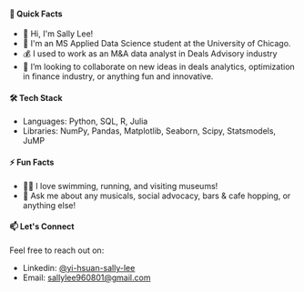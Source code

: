 #### 🚀 Quick Facts
- 👋 Hi, I'm Sally Lee!
- 🌱 I'm an MS Applied Data Science student at the University of Chicago.
- 💰 I used to work as an M&A data analyst in Deals Advisory industry
- 👯 I’m looking to collaborate on new ideas in deals analytics, optimization in finance industry, or anything fun and innovative.

#### 🛠️ Tech Stack
- Languages: Python, SQL, R, Julia
- Libraries: NumPy, Pandas, Matplotlib, Seaborn, Scipy, Statsmodels, JuMP

#### ⚡️ Fun Facts
- 🫶🏼 I love swimming, running, and visiting museums!
- 💬 Ask me about any musicals, social advocacy, bars & cafe hopping, or anything else!

#### 📫 Let's Connect
Feel free to reach out on:
- Linkedin: [@yi-hsuan-sally-lee](www.linkedin.com/in/yi-hsuan-sally-lee)
- Email: sallylee960801@gmail.com
